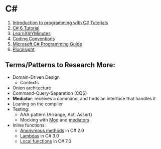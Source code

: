 # C\#

1. [Introduction to programming with C\# Tutorials](https://docs.microsoft.com/en-us/dotnet/csharp/tutorials/intro-to-csharp/local-environment)
2. [C\# 6 Tutorial](https://docs.microsoft.com/en-us/dotnet/csharp/tutorials/exploration/csharp-6)
3. [LearnXInYMinutes](https://learnxinyminutes.com/docs/csharp/)
4. [Coding Conventions](https://docs.microsoft.com/en-us/dotnet/csharp/programming-guide/inside-a-program/coding-conventions)
5. [Microsoft C\# Programming Guide](https://docs.microsoft.com/en-us/dotnet/csharp/programming-guide/)
6. [Pluralsight](https://app.pluralsight.com/course-player?clipId=893b69a0-e3a1-4807-a1fb-0d966614fcd1)

## Terms/Patterns to Research More:

* Domain-Driven Design
  * Contexts
* Onion architecture
* Command-Query-Separation \(CQS\)
* **Mediator**: receives a command, and finds an interface that handles it
* Leaning on the compiler
* Testing:
  * AAA pattern \(Arrange, Act, Assert\)
  * Mocking with [Moq](https://github.com/Moq/moq4/wiki/Quickstart) and [mediators](https://stackoverflow.com/questions/55443201/how-to-instanciate-mediatr-as-part-of-a-unit-test)
* Inline functions:
  * [Anonymous methods](https://docs.microsoft.com/en-us/dotnet/csharp/programming-guide/statements-expressions-operators/anonymous-methods) in C\# 2.0
  * [Lambdas](https://docs.microsoft.com/en-us/dotnet/csharp/programming-guide/statements-expressions-operators/lambda-expressions) in C\# 3.0
  * [Local functions](https://docs.microsoft.com/en-us/dotnet/csharp/programming-guide/classes-and-structs/local-functions) in C\# 7.0

